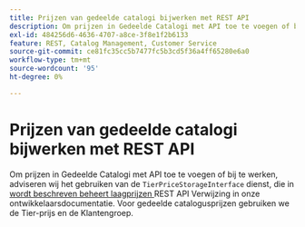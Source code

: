 ```yaml
---
title: Prijzen van gedeelde catalogi bijwerken met REST API
description: Om prijzen in Gedeelde Catalogi met API toe te voegen of bij te werken, adviseren wij het gebruiken van de dienst "TierPriceStorageInterface", die in de [Beheren van laagprijzen](http://devdocs.magento.com/guides/v2.2/rest/modules/catalog-pricing.html#manage-tier-prices) Verwijzing REST API in onze ontwikkelaarsdocumentatie wordt beschreven. Voor gedeelde catalogusprijzen gebruiken we de Tier-prijs en de Klantengroep.
exl-id: 484256d6-4636-4707-a8ce-3f8e1f2b6133
feature: REST, Catalog Management, Customer Service
source-git-commit: ce81fc35cc5b7477fc5b3cd5f36a4ff65280e6a0
workflow-type: tm+mt
source-wordcount: '95'
ht-degree: 0%

---
```


# Prijzen van gedeelde catalogi bijwerken met REST API

Om prijzen in Gedeelde Catalogi met API toe te voegen of bij te werken, adviseren wij het gebruiken van de `TierPriceStorageInterface` dienst, die in [ wordt beschreven beheert laagprijzen ](http://devdocs.magento.com/guides/v2.2/rest/modules/catalog-pricing.html#manage-tier-prices) REST API Verwijzing in onze ontwikkelaarsdocumentatie. Voor gedeelde catalogusprijzen gebruiken we de Tier-prijs en de Klantengroep.
